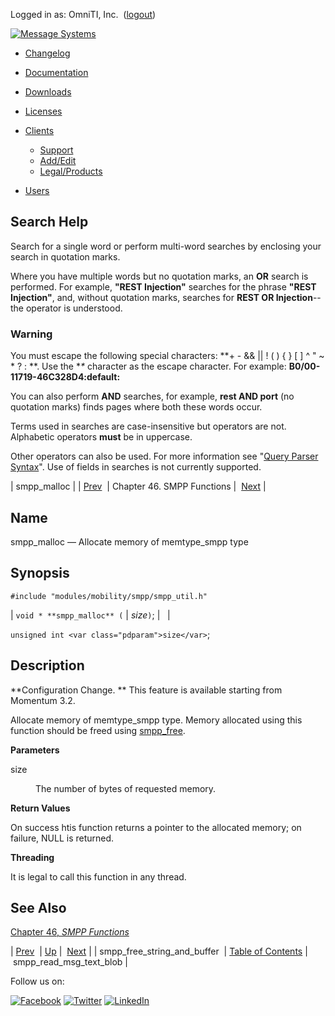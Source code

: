 Logged in as: OmniTI, Inc.  ([logout](https://support.messagesystems.com/logout.php))

[![Message Systems](https://support.messagesystems.com/images/ms-white205.png)](https://support.messagesystems.com/start.php) 

*   [Changelog](https://support.messagesystems.com/start.php?show=changelog)
*   [Documentation](https://support.messagesystems.com/docs/)
*   [Downloads](https://support.messagesystems.com/start.php)

*   [Licenses](https://support.messagesystems.com/license_summary.php)
*   <a href="">Clients</a>
    *   [Support](https://support.messagesystems.com/cs.php)
    *   [Add/Edit](https://support.messagesystems.com/edit_client.php)
    *   [Legal/Products](https://support.messagesystems.com/edit_products.php)
*   [Users](https://support.messagesystems.com/edit_customer.php)

## Search Help

Search for a single word or perform multi-word searches by enclosing your search in quotation marks.

Where you have multiple words but no quotation marks, an **OR** search is performed. For example, **"REST Injection"** searches for the phrase **"REST Injection"**, and, without quotation marks, searches for **REST OR Injection**--the operator is understood.

### Warning

You must escape the following special characters: **+ - && || ! ( ) { } [ ] ^ " ~ * ? : \**. Use the **\** character as the escape character. For example: **B0/00-11719-46C328D4\:default\:**

You can also perform **AND** searches, for example, **rest AND port** (no quotation marks) finds pages where both these words occur.

Terms used in searches are case-insensitive but operators are not. Alphabetic operators **must** be in uppercase.

Other operators can also be used. For more information see "[Query Parser Syntax](https://lucene.apache.org/core/old_versioned_docs/versions/3_0_0/queryparsersyntax.html)". Use of fields in searches is not currently supported.

| smpp_malloc |
| [Prev](apis.smpp_free_string_and_buffer.php)  | Chapter 46. SMPP Functions |  [Next](apis.smpp_read_msg_text_blob.php) |

<a name="apis.smpp_malloc"></a>
## Name

smpp_malloc — Allocate memory of memtype_smpp type

## Synopsis

`#include "modules/mobility/smpp/smpp_util.h"`

| `void * **smpp_malloc** (` | <var class="pdparam">size</var>`)`; |   |

`unsigned int <var class="pdparam">size</var>`;<a name="idp33986448"></a>
## Description

**Configuration Change. ** This feature is available starting from Momentum 3.2.

Allocate memory of memtype_smpp type. Memory allocated using this function should be freed using [smpp_free](apis.smpp_free.php "smpp_free").

**Parameters**

<dl class="variablelist">

<dt>size</dt>

<dd>

The number of bytes of requested memory.

</dd>

</dl>

**Return Values**

On success htis function returns a pointer to the allocated memory; on failure, NULL is returned.

**Threading**

It is legal to call this function in any thread.

<a name="idp33994800"></a>
## See Also

[Chapter 46, *SMPP Functions*](smpp.php "Chapter 46. SMPP Functions") 

| [Prev](apis.smpp_free_string_and_buffer.php)  | [Up](smpp.php) |  [Next](apis.smpp_read_msg_text_blob.php) |
| smpp_free_string_and_buffer  | [Table of Contents](index.php) |  smpp_read_msg_text_blob |

Follow us on:

[![Facebook](https://support.messagesystems.com/images/icon-facebook.png)](http://www.facebook.com/messagesystems) [![Twitter](https://support.messagesystems.com/images/icon-twitter.png)](http://twitter.com/#!/MessageSystems) [![LinkedIn](https://support.messagesystems.com/images/icon-linkedin.png)](http://www.linkedin.com/company/message-systems)